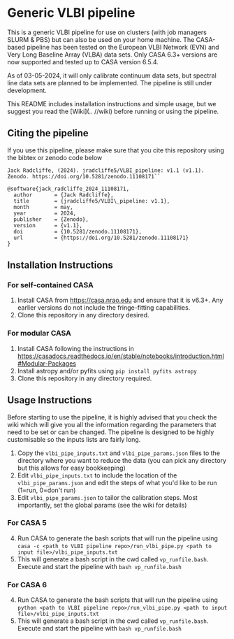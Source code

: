 # Generic VLBI pipeline

This is a generic VLBI pipeline for use on clusters (with job managers SLURM & PBS) but can also be used on your home machine. The CASA-based pipeline has been tested on the European VLBI Network (EVN) and Very Long Baseline Array (VLBA) data sets. Only CASA 6.3+ versions are now supported and tested up to CASA version 6.5.4.

As of 03-05-2024, it will only calibrate continuum data sets, but spectral line data sets are planned to be implemented. The pipeline is still under development.

This README includes installation instructions and simple usage, but we suggest you read the [Wiki](.. //wiki) before running or using the pipeline.

## Citing the pipeline

If you use this pipeline, please make sure that you cite this repository using the bibtex or zenodo code below

```
Jack Radcliffe, (2024). jradcliffe5/VLBI_pipeline: v1.1 (v1.1). Zenodo. https://doi.org/10.5281/zenodo.11108171``
```
```
@software{jack_radcliffe_2024_11108171,
  author       = {Jack Radcliffe},
  title        = {jradcliffe5/VLBI\_pipeline: v1.1},
  month        = may,
  year         = 2024,
  publisher    = {Zenodo},
  version      = {v1.1},
  doi          = {10.5281/zenodo.11108171},
  url          = {https://doi.org/10.5281/zenodo.11108171}
}
```

## Installation Instructions
### For self-contained CASA
1. Install CASA from <https://casa.nrao.edu> and ensure that it is v6.3+. Any earlier versions do not include the fringe-fitting capabilities.
2. Clone this repository in any directory desired. 

### For modular CASA
1. Install CASA following the instructions in <https://casadocs.readthedocs.io/en/stable/notebooks/introduction.html#Modular-Packages>
2. Install astropy and/or pyfits using `pip install pyfits astropy`
3. Clone this repository in any directory required.

## Usage Instructions
Before starting to use the pipeline, it is highly advised that you check the wiki which will give you all the information regarding the parameters that need to be set or can be changed. The pipeline is designed to be highly customisable so the inputs lists are fairly long. 

1. Copy the `vlbi_pipe_inputs.txt` and `vlbi_pipe_params.json` files to the directory where you want to reduce the data (you can pick any directory but this allows for easy bookkeeping)
2. Edit `vlbi_pipe_inputs.txt` to include the location of the `vlbi_pipe_params.json` and edit the steps of what you'd like to be run (1=run, 0=don't run)
3. Edit `vlbi_pipe_params.json` to tailor the calibration steps. Most importantly, set the global params (see the wiki for details)

### For CASA 5
4. Run CASA to generate the bash scripts that will run the pipeline using `casa -c <path to VLBI pipeline repo>/run_vlbi_pipe.py <path to input file>/vlbi_pipe_inputs.txt`
5. This will generate a bash script in the cwd called `vp_runfile.bash`. Execute and start the pipeline with `bash vp_runfile.bash`

### For CASA 6
4. Run CASA to generate the bash scripts that will run the pipeline using `python <path to VLBI pipeline repo>/run_vlbi_pipe.py <path to input file>/vlbi_pipe_inputs.txt`
5. This will generate a bash script in the cwd called `vp_runfile.bash`. Execute and start the pipeline with `bash vp_runfile.bash`


